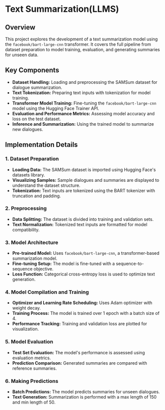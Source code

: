 # Text Summarization(LLMS)

## Overview
This project explores the development of a text summarization model using the `facebook/bart-large-cnn` transformer. It covers the full pipeline from dataset preparation to model training, evaluation, and generating summaries for unseen data.

## Key Components

- **Dataset Handling:** Loading and preprocessing the SAMSum dataset for dialogue summarization.
- **Text Tokenization:** Preparing text inputs with tokenization for model training.
- **Transformer Model Training:** Fine-tuning the `facebook/bart-large-cnn` model using the Hugging Face Trainer API.
- **Evaluation and Performance Metrics:** Assessing model accuracy and loss on the test dataset.
- **Inference and Summarization:** Using the trained model to summarize new dialogues.

## Implementation Details

### 1. Dataset Preparation

- **Loading Data:** The SAMSum dataset is imported using Hugging Face's datasets library.
- **Visualizing Samples:** Sample dialogues and summaries are displayed to understand the dataset structure.
- **Tokenization:** Text inputs are tokenized using the BART tokenizer with truncation and padding.

### 2. Preprocessing

- **Data Splitting:** The dataset is divided into training and validation sets.
- **Text Normalization:** Tokenized text inputs are formatted for model compatibility.

### 3. Model Architecture

- **Pre-trained Model:** Uses `facebook/bart-large-cnn`, a transformer-based summarization model.
- **Fine-tuning Setup:** The model is fine-tuned with a sequence-to-sequence objective.
- **Loss Function:** Categorical cross-entropy loss is used to optimize text generation.

### 4. Model Compilation and Training

- **Optimizer and Learning Rate Scheduling:** Uses Adam optimizer with weight decay.
- **Training Process:** The model is trained over 1 epoch with a batch size of 4.
- **Performance Tracking:** Training and validation loss are plotted for visualization.

### 5. Model Evaluation

- **Test Set Evaluation:** The model's performance is assessed using evaluation metrics.
- **Prediction Comparison:** Generated summaries are compared with reference summaries.

### 6. Making Predictions

- **Batch Predictions:** The model predicts summaries for unseen dialogues.
- **Text Generation:** Summarization is performed with a max length of 150 and min length of 50.
